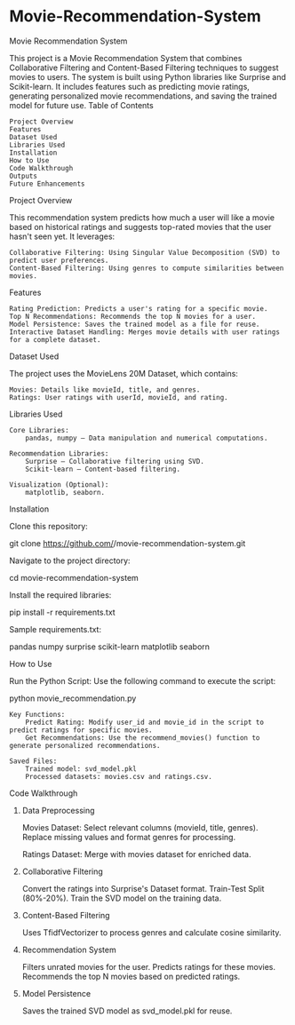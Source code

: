 # Movie-Recommendation-System

Movie Recommendation System

This project is a Movie Recommendation System that combines Collaborative Filtering and Content-Based Filtering techniques to suggest movies to users. The system is built using Python libraries like Surprise and Scikit-learn. It includes features such as predicting movie ratings, generating personalized movie recommendations, and saving the trained model for future use.
Table of Contents

    Project Overview
    Features
    Dataset Used
    Libraries Used
    Installation
    How to Use
    Code Walkthrough
    Outputs
    Future Enhancements

Project Overview

This recommendation system predicts how much a user will like a movie based on historical ratings and suggests top-rated movies that the user hasn't seen yet. It leverages:

    Collaborative Filtering: Using Singular Value Decomposition (SVD) to predict user preferences.
    Content-Based Filtering: Using genres to compute similarities between movies.

Features

    Rating Prediction: Predicts a user's rating for a specific movie.
    Top N Recommendations: Recommends the top N movies for a user.
    Model Persistence: Saves the trained model as a file for reuse.
    Interactive Dataset Handling: Merges movie details with user ratings for a complete dataset.

Dataset Used

The project uses the MovieLens 20M Dataset, which contains:

    Movies: Details like movieId, title, and genres.
    Ratings: User ratings with userId, movieId, and rating.

Libraries Used

    Core Libraries:
        pandas, numpy – Data manipulation and numerical computations.

    Recommendation Libraries:
        Surprise – Collaborative filtering using SVD.
        Scikit-learn – Content-based filtering.

    Visualization (Optional):
        matplotlib, seaborn.

Installation

Clone this repository:

git clone https://github.com/<your-username>/movie-recommendation-system.git

Navigate to the project directory:

cd movie-recommendation-system

Install the required libraries:

pip install -r requirements.txt

Sample requirements.txt:

pandas
numpy
surprise
scikit-learn
matplotlib
seaborn

How to Use

Run the Python Script: Use the following command to execute the script:

python movie_recommendation.py

    Key Functions:
        Predict Rating: Modify user_id and movie_id in the script to predict ratings for specific movies.
        Get Recommendations: Use the recommend_movies() function to generate personalized recommendations.

    Saved Files:
        Trained model: svd_model.pkl
        Processed datasets: movies.csv and ratings.csv.

Code Walkthrough
1. Data Preprocessing

    Movies Dataset:
        Select relevant columns (movieId, title, genres).
        Replace missing values and format genres for processing.

    Ratings Dataset:
        Merge with movies dataset for enriched data.

2. Collaborative Filtering

    Convert the ratings into Surprise's Dataset format.
    Train-Test Split (80%-20%).
    Train the SVD model on the training data.

3. Content-Based Filtering

    Uses TfidfVectorizer to process genres and calculate cosine similarity.

4. Recommendation System

    Filters unrated movies for the user.
    Predicts ratings for these movies.
    Recommends the top N movies based on predicted ratings.

5. Model Persistence

    Saves the trained SVD model as svd_model.pkl for reuse.
